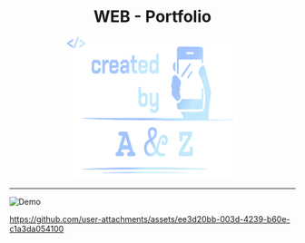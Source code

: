 <div align="center">
  <h1>WEB - Portfolio</h1>
  <img src="/assets/images/logo.png" alt="Demo" width="300" height="250">
</div>

<hr />

<img src="assets/images/skills/JavaSCRP" alt="Demo" width="200" height="50">



https://github.com/user-attachments/assets/ee3d20bb-003d-4239-b60e-c1a3da054100


[GitHub action]: https://github.com/andresz1/size-limit-action
[Statoscope]:    https://github.com/statoscope/statoscope
[cult-img]:      http://cultofmartians.com/assets/badges/badge.svg
[cult]:          http://cultofmartians.com/tasks/size-limit-config.html
[customize time plugin]: https://github.com/ai/size-limit/packages/time#customize-network-speed
